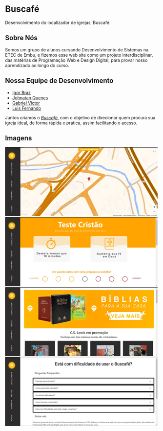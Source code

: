 # Buscafé 
<p>Desenvolvimento do localizador de igrejas, Buscafé.</p>

## Sobre Nós
Somos um grupo de alunos cursando Desenvolvimento de Sistemas na ETEC de Embu, e fizemos esse web site como um projeto interdisciplinar, das matérias de Programação Web e Design Digital, para provar nosso aprendizado ao longo do curso.

## Nossa Equipe de Desenvolvimento
* [Igor Braz](https://github.com/Igorcbraz)
* [Johnatan Quenes](https://github.com/Johnatan-boot)
* [Gabriel Victor](https://github.com/GabrielVitor1807)
* [Luis Fernando](https://github.com/LuisFernandoPBPereira)

Juntos criamos o [*Buscafé*](https://igorcbraz.github.io/Buscafe/index.html), com o objetivo de direcionar quem procura sua igreja ideal, de forma rápida e prática, assim facilitando o acesso.

## Imagens
<img src="Assets/Mockups/Site_Localizador.jpg" alt="Foto Index" width="500"/>
<img src="Assets/Mockups/Site_Testes.jpg" alt="Foto Testes" width="500"/>
<img src="Assets/Mockups/Site_Compras.jpg" alt="Foto Compras" width="500"/>
<img src="Assets/Mockups/Site_Ajuda.jpg" alt="Foto Ajuda" width="500"/>
